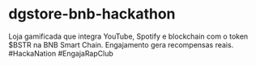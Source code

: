 # dgstore-bnb-hackathon
Loja gamificada que integra YouTube, Spotify e blockchain com o token $BSTR na BNB Smart Chain. Engajamento gera recompensas reais. #HackaNation #EngajaRapClub
